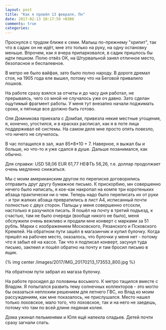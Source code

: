 ```yaml
---
layout: post
title: "Как я провёл 13 февраля, Пн"
date: 2017-02-13 10:17:59 +0300
comments: true
categories: 
---
```

Проснулся с трудом ближе к семи. Малыш по-прежнему "хрипит", так что в садик он не идёт, мне это только на руку, на одну остановку меньше. Впрочем, как я вчера припарковался, в садик пришлось бы идти пешком. Полю отвёз ОК, на Штурвальной занял отличное место, безопасное и беспалевное.

В метро не было вайфая, зато было полно народу. В дороге дремал стоя, на 1905 года еле вышел, потому что на Беговой привалило лошков.

На работе сразу взялся за отчеты и до часу дня работал, не прерываясь, чего со мной не случалось уже оч давно. Зато сделан ощутимый фрагмент работы. У меня тут внезапно начали поджимать сроки, к пятнице все должно быть готово.

Оля Домникова приехала с Домбая, привезла некие местные угощения, я, конечно, угостился, и в красках расписал, как я в поте лица поддерживал её системы. На самом деле мне просто опять повезло, что ничего не случилось.

В час потащился в зал, жал 85\*8\*10 + 7. Наверное, я выжал бы и больше, но что-то я уже сдался в душе. Дальше позанимался, как обычно.

Для справки: USD 58,06 EUR 61,77 НЕФТЬ 56,26, т.е. доллар продолжает очень медленно снижаться.

Мы с моим американским другом по переписке договорились отправить друг другу бумажное письмо. К прискорбию, мн совершенно нечего было написать, я кое-как накропал на компе три коротеньких абзаца практически ни о чем. Теперь надо было переписать их от руки - и три жалких абзаца превратились в лист А4, исписанный почти полностью с двух сторон. Пальцы у меня совершенно отсохли, настолько я разучился писать. Я пошёл на почту в третий подъезд, к счастью, там не было очереди (вообще никого не было), меня обслужили очень вежливо и продали мне конверт с марками за 51 рубль. Марки с изображением Московского, Рязанского и Псковского Кремлей. На обратном пути зашёл в магазинчик и купил булочку. Когда пришёл на рабочее место, оказалось, что булочки у меня нет - потому что я забыл её на кассе. Так что я подписал конверт, засунул туда письмо, заклеил и пошёл обратно на почту и там бросил письмо в ящик.

{% img center /images/2017/IMG_20170213_173553_800.jpg %}

На обратном пути забрал из магаза булочку.

На работе просидел до половины восьмого. К метро тащился вместе с Владом. Я попытался развить тему солнечных коллекторов - это могло бы оказаться неплохим решением для летнего ГВС, но Влад ко моим рассуждениям, как мне показалось, не прислушался. Место нашел только лоховское, мало того, что лоховское, так и на него не заедешь, потому что там по всей длине ледяная колея.

Дома ужинал пельменями и Юля ещё напекла оладьев. Детей почти сразу загнали спать.